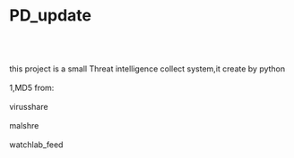 # PD_update
<br></br>
<br>this project is a small Threat intelligence collect system,it create by python</br>
<br>1,MD5 from:</br>
<br>virusshare</br>
 <br>  malshre</br>
 <br>   watchlab_feed</br>


